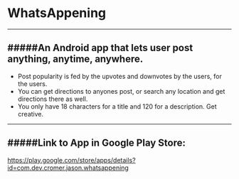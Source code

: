 # WhatsAppening
----------------------------------------------------------------------------------------------------------------------------------
#####An Android app that lets user post anything, anytime, anywhere. 
----------------------------------------------------------------------------------------------------------------------------------
* Post popularity is fed by the upvotes and downvotes by the users, for the users.
* You can get directions to anyones post, or search any location and get directions there as well.
* You only have 18 characters for a title and 120 for a description. Get creative.

----------------------------------------------------------------------------------------------------------------------------------
#####Link to App in Google Play Store:
----------------------------------------------------------------------------------------------------------------------------------
https://play.google.com/store/apps/details?id=com.dev.cromer.jason.whatsappening